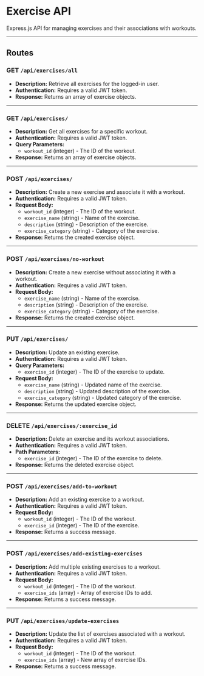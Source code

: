 # Exercise API

Express.js API for managing exercises and their associations with workouts.

---

## Routes

### GET `/api/exercises/all`
- **Description:** Retrieve all exercises for the logged-in user.
- **Authentication:** Requires a valid JWT token.
- **Response:** Returns an array of exercise objects.

---

### GET `/api/exercises/`
- **Description:** Get all exercises for a specific workout.
- **Authentication:** Requires a valid JWT token.
- **Query Parameters:**
  - `workout_id` (integer) - The ID of the workout.
- **Response:** Returns an array of exercise objects.

---

### POST `/api/exercises/`
- **Description:** Create a new exercise and associate it with a workout.
- **Authentication:** Requires a valid JWT token.
- **Request Body:**
  - `workout_id` (integer) - The ID of the workout.
  - `exercise_name` (string) - Name of the exercise.
  - `description` (string) - Description of the exercise.
  - `exercise_category` (string) - Category of the exercise.
- **Response:** Returns the created exercise object.

---

### POST `/api/exercises/no-workout`
- **Description:** Create a new exercise without associating it with a workout.
- **Authentication:** Requires a valid JWT token.
- **Request Body:**
  - `exercise_name` (string) - Name of the exercise.
  - `description` (string) - Description of the exercise.
  - `exercise_category` (string) - Category of the exercise.
- **Response:** Returns the created exercise object.

---

### PUT `/api/exercises/`
- **Description:** Update an existing exercise.
- **Authentication:** Requires a valid JWT token.
- **Query Parameters:**
  - `exercise_id` (integer) - The ID of the exercise to update.
- **Request Body:**
  - `exercise_name` (string) - Updated name of the exercise.
  - `description` (string) - Updated description of the exercise.
  - `exercise_category` (string) - Updated category of the exercise.
- **Response:** Returns the updated exercise object.

---

### DELETE `/api/exercises/:exercise_id`
- **Description:** Delete an exercise and its workout associations.
- **Authentication:** Requires a valid JWT token.
- **Path Parameters:**
  - `exercise_id` (integer) - The ID of the exercise to delete.
- **Response:** Returns the deleted exercise object.

---

### POST `/api/exercises/add-to-workout`
- **Description:** Add an existing exercise to a workout.
- **Authentication:** Requires a valid JWT token.
- **Request Body:**
  - `workout_id` (integer) - The ID of the workout.
  - `exercise_id` (integer) - The ID of the exercise.
- **Response:** Returns a success message.

---

### POST `/api/exercises/add-existing-exercises`
- **Description:** Add multiple existing exercises to a workout.
- **Authentication:** Requires a valid JWT token.
- **Request Body:**
  - `workout_id` (integer) - The ID of the workout.
  - `exercise_ids` (array) - Array of exercise IDs to add.
- **Response:** Returns a success message.

---

### PUT `/api/exercises/update-exercises`
- **Description:** Update the list of exercises associated with a workout.
- **Authentication:** Requires a valid JWT token.
- **Request Body:**
  - `workout_id` (integer) - The ID of the workout.
  - `exercise_ids` (array) - New array of exercise IDs.
- **Response:** Returns a success message.